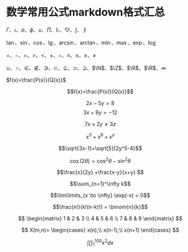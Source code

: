 # 数学常用公式markdown格式汇总

$\Gamma$、$\iota$、$\sigma$、$\phi$、$\upsilon$、$\Pi$、$\Bbbk$、$\heartsuit$、$\int$、$\oint$

$\tan$、$\sin$、$\cos$、$\lg$、$\arcsin$、$\arctan$、$\min$、$\max$、$\exp$、$\log$

$+$、$-$、$=$、$>$、$<$、$\times$、$\div$、$\equiv$、$\leq$、$\geq$、$\neq$

$\cup$、$\cap$、$\in$、$\notin$、$\ni$、$\subset$、$\subseteq$、$\supset$、$\supseteq$、$\N$、$\Z$、$\R$、$\R$、$\infty$

$f(x)=\frac{P(x)}{Q(x)}$

$$f(x)=\frac{P(x)}{Q(x)}$$

$$2x - 5y =  8$$
$$3x + 9y =  -12$$

$$7x \times 2y \neq 3z$$

$$x^3+x^9+x^y$$

$$\sqrt{3x-1}+\sqrt[5]{2y^5-4}$$

$$\cos (2\theta) = \cos^2 \theta - \sin^2 \theta$$

$$\frac{x}{2y} +\frac{x-y}{x+y} $$

$$\sum_{n=1}^\infty k$$

$$\lim\limits_{x \to \infty} \exp(-x) = 0$$

$$\frac{n!}{k!(n-k)!} = \binom{n}{k}$$

$$
  \begin{matrix}
   1 & 2 & 3 \\
   4 & 5 & 6 \\
   7 & 8 & 9
  \end{matrix} 
$$

$$
X(m,n)=
\begin{cases}
x(n),\\
x(n-1),\\
x(n+1)
\end{cases}
$$

$$\int\int\int_{1}^{100}{x^2}dx$$